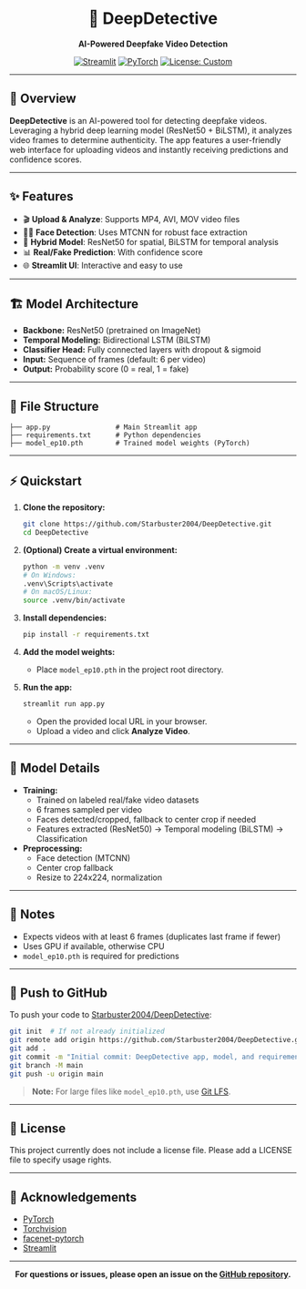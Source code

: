 <div align="center">

# 🎥 DeepDetective

**AI-Powered Deepfake Video Detection**

[![Streamlit](https://img.shields.io/badge/Built%20with-Streamlit-orange?logo=streamlit)](https://streamlit.io/) 
[![PyTorch](https://img.shields.io/badge/Framework-PyTorch-red?logo=pytorch)](https://pytorch.org/) 
[![License: Custom](https://img.shields.io/badge/license-Custom-lightgrey.svg)](#license)

</div>

---

## 🚀 Overview

**DeepDetective** is an AI-powered tool for detecting deepfake videos. Leveraging a hybrid deep learning model (ResNet50 + BiLSTM), it analyzes video frames to determine authenticity. The app features a user-friendly web interface for uploading videos and instantly receiving predictions and confidence scores.

---

## ✨ Features

- 🎬 **Upload & Analyze**: Supports MP4, AVI, MOV video files
- 🧑‍💻 **Face Detection**: Uses MTCNN for robust face extraction
- 🧠 **Hybrid Model**: ResNet50 for spatial, BiLSTM for temporal analysis
- 📊 **Real/Fake Prediction**: With confidence score
- 🌐 **Streamlit UI**: Interactive and easy to use

---

## 🏗️ Model Architecture

- **Backbone:** ResNet50 (pretrained on ImageNet)
- **Temporal Modeling:** Bidirectional LSTM (BiLSTM)
- **Classifier Head:** Fully connected layers with dropout & sigmoid
- **Input:** Sequence of frames (default: 6 per video)
- **Output:** Probability score (0 = real, 1 = fake)

---

## 📁 File Structure

```
├── app.py                # Main Streamlit app
├── requirements.txt      # Python dependencies
├── model_ep10.pth        # Trained model weights (PyTorch)
```

---

## ⚡ Quickstart

1. **Clone the repository:**
   ```bash
   git clone https://github.com/Starbuster2004/DeepDetective.git
   cd DeepDetective
   ```
2. **(Optional) Create a virtual environment:**
   ```bash
   python -m venv .venv
   # On Windows:
   .venv\Scripts\activate
   # On macOS/Linux:
   source .venv/bin/activate
   ```
3. **Install dependencies:**
   ```bash
   pip install -r requirements.txt
   ```
4. **Add the model weights:**
   - Place `model_ep10.pth` in the project root directory.

5. **Run the app:**
   ```bash
   streamlit run app.py
   ```
   - Open the provided local URL in your browser.
   - Upload a video and click **Analyze Video**.

---

## 🧬 Model Details

- **Training:**
  - Trained on labeled real/fake video datasets
  - 6 frames sampled per video
  - Faces detected/cropped, fallback to center crop if needed
  - Features extracted (ResNet50) → Temporal modeling (BiLSTM) → Classification
- **Preprocessing:**
  - Face detection (MTCNN)
  - Center crop fallback
  - Resize to 224x224, normalization

---

## 📝 Notes

- Expects videos with at least 6 frames (duplicates last frame if fewer)
- Uses GPU if available, otherwise CPU
- `model_ep10.pth` is required for predictions

---

## 🚚 Push to GitHub

To push your code to [Starbuster2004/DeepDetective](https://github.com/Starbuster2004/DeepDetective.git):

```bash
git init  # If not already initialized
git remote add origin https://github.com/Starbuster2004/DeepDetective.git
git add .
git commit -m "Initial commit: DeepDetective app, model, and requirements"
git branch -M main
git push -u origin main
```
> **Note:** For large files like `model_ep10.pth`, use [Git LFS](https://git-lfs.github.com/).

---

## 📜 License

This project currently does not include a license file. Please add a LICENSE file to specify usage rights.

---

## 🙏 Acknowledgements

- [PyTorch](https://pytorch.org/)
- [Torchvision](https://pytorch.org/vision/stable/index.html)
- [facenet-pytorch](https://github.com/timesler/facenet-pytorch)
- [Streamlit](https://streamlit.io/)

---

<div align="center">
  <b>For questions or issues, please open an issue on the <a href="https://github.com/Starbuster2004/DeepDetective.git">GitHub repository</a>.</b>
</div> 